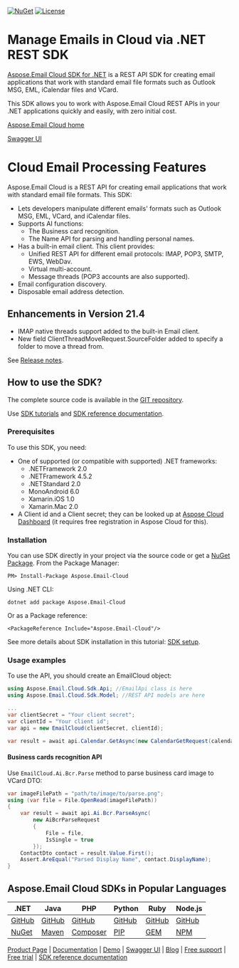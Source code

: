 [![NuGet](https://img.shields.io/nuget/v/Aspose.Email-Cloud.svg)](https://www.nuget.org/packages/Aspose.Email-Cloud/) [![License](https://img.shields.io/github/license/aspose-email-cloud/aspose-email-cloud-dotnet)](https://www.nuget.org/packages/Aspose.Email-Cloud/)

# Manage Emails in Cloud via .NET REST SDK

[Aspose.Email Cloud SDK for .NET](https://products.aspose.cloud/email/net) is a REST API SDK for creating email applications that work with standard email file formats such as Outlook MSG, EML, iCalendar files and VCard.

This SDK allows you to work with Aspose.Email Cloud REST APIs in your .NET applications quickly and easily, with zero initial cost.

[Aspose.Email Cloud home](https://products.aspose.cloud/email/family)

[Swagger UI](https://apireference.aspose.cloud/email/)  

# Cloud Email Processing Features
Aspose.Email Cloud is a REST API for creating email applications that work with standard email file formats. This SDK:
- Lets developers manipulate different emails' formats such as Outlook MSG, EML, VCard, and iCalendar files.
- Supports AI functions:
    - The Business card recognition.
    - The Name API for parsing and handling personal names.
- Has a built-in email client. This client provides:
    - Unified REST API for different email protocols: IMAP, POP3, SMTP, EWS, WebDav.
    - Virtual multi-account.
    - Message threads (POP3 accounts are also supported).
- Email configuration discovery.
- Disposable email address detection.

## Enhancements in Version 21.4

- IMAP native threads support added to the built-in Email client.
- New field ClientThreadMoveRequest.SourceFolder added to specify a folder to move a thread from.

See [Release notes](https://docs.aspose.cloud/email/aspose-email-cloud-21-4-release-notes/).


## How to use the SDK?
The complete source code is available in the [GIT repository](https://github.com/aspose-email-cloud/aspose-email-cloud-dotnet/tree/master/Api).

Use [SDK tutorials](https://docs.aspose.cloud/email/sdk-tutorials/) and [SDK reference documentation](https://docs.aspose.cloud/email/reference-api/).

### Prerequisites

To use this SDK, you need:
- One of supported (or compatible with supported) .NET frameworks:
    - .NETFramework 2.0
    - .NETFramework 4.5.2
    - .NETStandard 2.0
    - MonoAndroid 6.0
    - Xamarin.iOS 1.0
    - Xamarin.Mac 2.0
- A Client id and a Client secret; they can be looked up at [Aspose Cloud Dashboard](https://dashboard.aspose.cloud/#/apps) (it requires free registration in Aspose Cloud for this).

### Installation
You can use SDK directly in your project via the source code or get a [NuGet Package](https://www.nuget.org/packages/Aspose.Email-Cloud/).
From the Package Manager:

    PM> Install-Package Aspose.Email-Cloud

Using .NET CLI:

    dotnet add package Aspose.Email-Cloud

Or as a Package reference:

    <PackageReference Include="Aspose.Email-Cloud"/>

See more details about SDK installation in this tutorial: [SDK setup](https://docs.aspose.cloud/email/sdk-setup/).

### Usage examples
To use the API, you should create an EmailCloud object:
```csharp
using Aspose.Email.Cloud.Sdk.Api; //EmailApi class is here
using Aspose.Email.Cloud.Sdk.Model; //REST API models are here

...
var clientSecret = "Your client secret";
var clientId = "Your client id";
var api = new EmailCloud(clientSecret, clientId);

var result = await api.Calendar.GetAsync(new CalendarGetRequest(calendarFile, folder, StorageName));
```

#### Business cards recognition API

Use `EmailCloud.Ai.Bcr.Parse` method to parse business card image to VCard DTO:

```csharp
var imageFilePath = "path/to/image/to/parse.png";
using (var file = File.OpenRead(imageFilePath))
{
    var result = await api.Ai.Bcr.ParseAsync(
        new AiBcrParseRequest
        {
            File = file,
            IsSingle = true
        });
    ContactDto contact = result.Value.First();
    Assert.AreEqual("Parsed Display Name", contact.DisplayName);
}
```

## Aspose.Email Cloud SDKs in Popular Languages

| .NET | Java | PHP | Python | Ruby | Node.js |
|------|------|-----|--------|------|---------|
| [GitHub](https://github.com/aspose-email-cloud/aspose-email-cloud-dotnet) | [GitHub](https://github.com/aspose-email-cloud/aspose-email-cloud-java) | [GitHub](https://github.com/aspose-email-cloud/aspose-email-cloud-php) | [GitHub](https://github.com/aspose-email-cloud/aspose-email-cloud-python) | [GitHub](https://github.com/aspose-email-cloud/aspose-email-cloud-ruby)  | [GitHub](https://github.com/aspose-email-cloud/aspose-email-cloud-node) | [GitHub](https://github.com/aspose-email-cloud/aspose-email-cloud-android) | [GitHub](https://github.com/aspose-email-cloud/aspose-email-cloud-swift)|[GitHub](https://github.com/aspose-email-cloud/aspose-email-cloud-dart) |[GitHub](https://github.com/aspose-email-cloud/aspose-email-cloud-go) |
| [NuGet](https://www.nuget.org/packages/Aspose.Email-Cloud/) | [Maven](https://repository.aspose.cloud/webapp/#/artifacts/browse/tree/General/repo/com/aspose/aspose-email-cloud) | [Composer](https://packagist.org/packages/aspose/aspose-email-cloud) | [PIP](https://pypi.org/project/aspose.email-cloud/) | [GEM](https://rubygems.org/gems/aspose_email_cloud)  | [NPM](https://www.npmjs.com/package/@asposecloud/aspose-email-cloud) |

[Product Page](https://products.aspose.cloud/email/net) | [Documentation](https://docs.aspose.cloud/email/) | [Demo](https://products.aspose.app/email/family) | [Swagger UI](https://apireference.aspose.cloud/email/) | [Blog](https://blog.aspose.cloud/category/email/) | [Free support](https://forum.aspose.cloud/c/email) | [Free trial](https://dashboard.aspose.cloud/#/apps) | [SDK reference documentation](https://docs.aspose.cloud/email/reference-api)